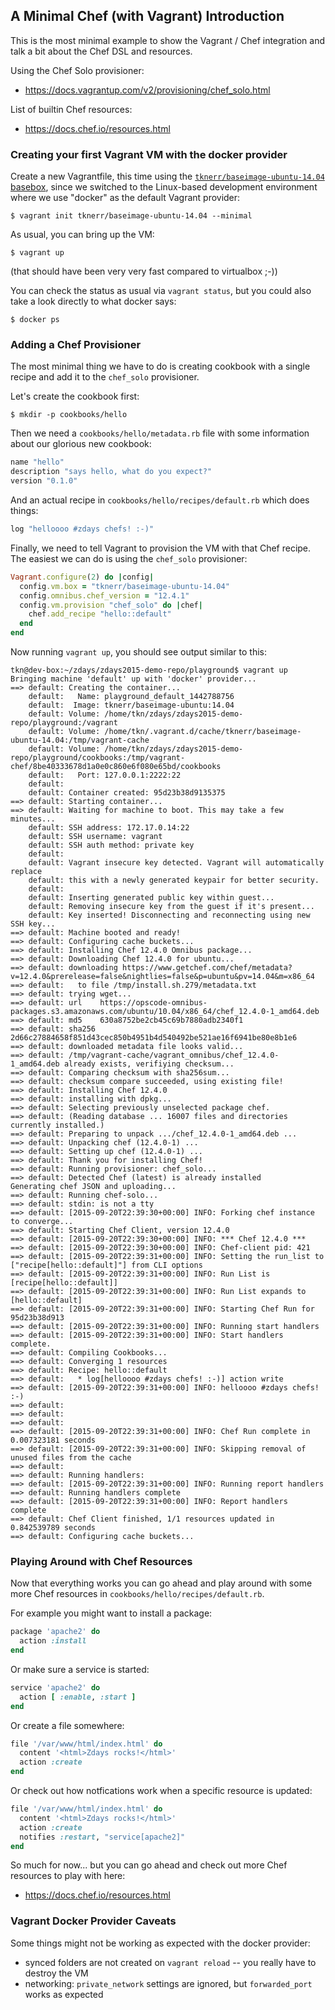 
## A Minimal Chef (with Vagrant) Introduction

This is the most minimal example to show the Vagrant / Chef integration and
talk a bit about the Chef DSL and resources.

Using the Chef Solo provisioner:

 * https://docs.vagrantup.com/v2/provisioning/chef_solo.html

List of builtin Chef resources:

 * https://docs.chef.io/resources.html


### Creating your first Vagrant VM with the docker provider

Create a new Vagrantfile, this time using the [`tknerr/baseimage-ubuntu-14.04`
basebox](https://github.com/tknerr/vagrant-docker-baseimages), since we switched
to the Linux-based development environment where we use "docker" as the default
Vagrant provider:
```
$ vagrant init tknerr/baseimage-ubuntu-14.04 --minimal
```

As usual, you can bring up the VM:
```
$ vagrant up
```

(that should have been very very fast compared to virtualbox ;-))

You can check the status as usual via `vagrant status`, but you could also take a look directly to what docker says:
```
$ docker ps
```

### Adding a Chef Provisioner

The most minimal thing we have to do is creating cookbook with a single recipe
and add it to the `chef_solo` provisioner.

Let's create the cookbook first:
```
$ mkdir -p cookbooks/hello
```

Then we need a `cookbooks/hello/metadata.rb` file with some information about
our glorious new cookbook:
```ruby
name "hello"
description "says hello, what do you expect?"
version "0.1.0"
```

And an actual recipe in `cookbooks/hello/recipes/default.rb` which does things:
```ruby
log "helloooo #zdays chefs! :-)"
```

Finally, we need to tell Vagrant to provision the VM with that Chef recipe.
The easiest we can do is using the `chef_solo` provisioner:
```ruby
Vagrant.configure(2) do |config|
  config.vm.box = "tknerr/baseimage-ubuntu-14.04"
  config.omnibus.chef_version = "12.4.1"
  config.vm.provision "chef_solo" do |chef|
    chef.add_recipe "hello::default"
  end
end
```

Now running `vagrant up`, you should see output similar to this:
```
tkn@dev-box:~/zdays/zdays2015-demo-repo/playground$ vagrant up
Bringing machine 'default' up with 'docker' provider...
==> default: Creating the container...
    default:   Name: playground_default_1442788756
    default:  Image: tknerr/baseimage-ubuntu:14.04
    default: Volume: /home/tkn/zdays/zdays2015-demo-repo/playground:/vagrant
    default: Volume: /home/tkn/.vagrant.d/cache/tknerr/baseimage-ubuntu-14.04:/tmp/vagrant-cache
    default: Volume: /home/tkn/zdays/zdays2015-demo-repo/playground/cookbooks:/tmp/vagrant-chef/8be40333678d1a0e0c860e6f080e65bd/cookbooks
    default:   Port: 127.0.0.1:2222:22
    default:  
    default: Container created: 95d23b38d9135375
==> default: Starting container...
==> default: Waiting for machine to boot. This may take a few minutes...
    default: SSH address: 172.17.0.14:22
    default: SSH username: vagrant
    default: SSH auth method: private key
    default:
    default: Vagrant insecure key detected. Vagrant will automatically replace
    default: this with a newly generated keypair for better security.
    default:
    default: Inserting generated public key within guest...
    default: Removing insecure key from the guest if it's present...
    default: Key inserted! Disconnecting and reconnecting using new SSH key...
==> default: Machine booted and ready!
==> default: Configuring cache buckets...
==> default: Installing Chef 12.4.0 Omnibus package...
==> default: Downloading Chef 12.4.0 for ubuntu...
==> default: downloading https://www.getchef.com/chef/metadata?v=12.4.0&prerelease=false&nightlies=false&p=ubuntu&pv=14.04&m=x86_64
==> default:   to file /tmp/install.sh.279/metadata.txt
==> default: trying wget...
==> default: url	https://opscode-omnibus-packages.s3.amazonaws.com/ubuntu/10.04/x86_64/chef_12.4.0-1_amd64.deb
==> default: md5	630a8752be2cb45c69b7880adb2340f1
==> default: sha256	2d66c27884658f851d43cec850b4951b4d540492be521ae16f6941be80e8b1e6
==> default: downloaded metadata file looks valid...
==> default: /tmp/vagrant-cache/vagrant_omnibus/chef_12.4.0-1_amd64.deb already exists, verifiying checksum...
==> default: Comparing checksum with sha256sum...
==> default: checksum compare succeeded, using existing file!
==> default: Installing Chef 12.4.0
==> default: installing with dpkg...
==> default: Selecting previously unselected package chef.
==> default: (Reading database ... 16007 files and directories currently installed.)
==> default: Preparing to unpack .../chef_12.4.0-1_amd64.deb ...
==> default: Unpacking chef (12.4.0-1) ...
==> default: Setting up chef (12.4.0-1) ...
==> default: Thank you for installing Chef!
==> default: Running provisioner: chef_solo...
==> default: Detected Chef (latest) is already installed
Generating chef JSON and uploading...
==> default: Running chef-solo...
==> default: stdin: is not a tty
==> default: [2015-09-20T22:39:30+00:00] INFO: Forking chef instance to converge...
==> default: Starting Chef Client, version 12.4.0
==> default: [2015-09-20T22:39:30+00:00] INFO: *** Chef 12.4.0 ***
==> default: [2015-09-20T22:39:30+00:00] INFO: Chef-client pid: 421
==> default: [2015-09-20T22:39:31+00:00] INFO: Setting the run_list to ["recipe[hello::default]"] from CLI options
==> default: [2015-09-20T22:39:31+00:00] INFO: Run List is [recipe[hello::default]]
==> default: [2015-09-20T22:39:31+00:00] INFO: Run List expands to [hello::default]
==> default: [2015-09-20T22:39:31+00:00] INFO: Starting Chef Run for 95d23b38d913
==> default: [2015-09-20T22:39:31+00:00] INFO: Running start handlers
==> default: [2015-09-20T22:39:31+00:00] INFO: Start handlers complete.
==> default: Compiling Cookbooks...
==> default: Converging 1 resources
==> default: Recipe: hello::default
==> default:   * log[helloooo #zdays chefs! :-)] action write
==> default: [2015-09-20T22:39:31+00:00] INFO: helloooo #zdays chefs! :-)
==> default:
==> default:
==> default:
==> default: [2015-09-20T22:39:31+00:00] INFO: Chef Run complete in 0.007323181 seconds
==> default: [2015-09-20T22:39:31+00:00] INFO: Skipping removal of unused files from the cache
==> default:
==> default: Running handlers:
==> default: [2015-09-20T22:39:31+00:00] INFO: Running report handlers
==> default: Running handlers complete
==> default: [2015-09-20T22:39:31+00:00] INFO: Report handlers complete
==> default: Chef Client finished, 1/1 resources updated in 0.842539789 seconds
==> default: Configuring cache buckets...
```

### Playing Around with Chef Resources

Now that everything works you can go ahead and play around with some more
Chef resources in `cookbooks/hello/recipes/default.rb`.

For example you might want to install a package:
```ruby
package 'apache2' do
  action :install
end
```

Or make sure a service is started:
```ruby
service 'apache2' do
  action [ :enable, :start ]
end
```

Or create a file somewhere:
```ruby
file '/var/www/html/index.html' do
  content '<html>Zdays rocks!</html>'
  action :create
end
```

Or check out how notfications work when a specific resource is updated:
```ruby
file '/var/www/html/index.html' do
  content '<html>Zdays rocks!</html>'
  action :create
  notifies :restart, "service[apache2]"
end
```

So much for now... but you can go ahead and check out more Chef resources to play with here:

 * https://docs.chef.io/resources.html


### Vagrant Docker Provider Caveats

Some things might not be working as expected with the docker provider:

 * synced folders are not created on `vagrant reload` -- you really have to destroy the VM
 * networking: `private_network` settings are ignored, but `forwarded_port` works as expected
